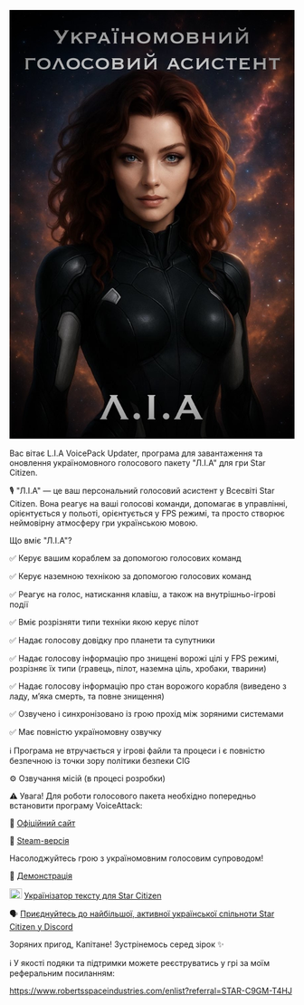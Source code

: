 ![](https://raw.githubusercontent.com/AlexLiberty/StarCitizen_VoicePack_Updater_Releases/refs/heads/main/assets/IMG_7075.jpeg)

Вас вітає L.I.A VoicePack Updater, програма для завантаження та оновлення україномовного голосового пакету "Л.І.А" для гри Star Citizen.

🎙️ "Л.І.А" — це ваш персональний голосовий асистент у Всесвіті Star Citizen. Вона реагує на ваші голосові команди, допомагає в управлінні, орієнтується у польоті, орієнтується у FPS режимі, та просто створює неймовірну атмосферу гри українською мовою.

Що вміє "Л.І.А"? 

✅  Керує вашим кораблем за допомогою голосових команд

✅  Керує наземною технікою за допомогою голосових команд

✅  Реагує на голос, натискання клавіш, а також на внутрішньо-ігрові події

✅  Вміє розрізняти типи техніки якою керує пілот

✅  Надає голосову довідку про планети та супутники

✅  Надає голосову інформацію про знищені ворожі цілі у FPS режимі, розрізняє їх типи (гравець, пілот, наземна ціль, хробаки, тварини)

✅  Надає голосову інформацію про стан ворожого корабля (виведено з ладу, мʼяка смерть, та повне знищення)

✅  Озвучено і синхронізовано із грою прохід між зоряними системами

✅  Має повністю україномовну озвучку

ℹ️  Програма не втручається у ігрові файли та процеси і є повністю безпечною із точки зору політики безпеки CIG

⚙️  Озвучання місій (в процесі розробки)

⚠️ Увага! Для роботи голосового пакета необхідно попередньо встановити програму VoiceAttack:

🔗 [Офіційний сайт](https://voiceattack.com/)

🔗 [Steam-версія](https://store.steampowered.com/app/3046550/VoiceAttack_v2/)

Насолоджуйтесь грою з україномовним голосовим супроводом!

🎥 [Демонстрація]([https://youtu.be/4AwL8TKXcTU?si=ej6p6OPub3HoPYng])

<img src="https://em-content.zobj.net/thumbs/240/apple/354/flag-ukraine_1f1fa-1f1e6.png" width="22" height="18" />  [Українізатор тексту для Star Citizen](https://scloc.pp.ua/)

🗣️ [Приєднуйтесь до найбільшої, активної української спільноти Star Citizen у Discord](https://discord.gg/qRAdsFcV)

Зоряних пригод, Капітане! Зустрінемось серед зірок ✨

ℹ️ У якості подяки та підтримки можете реєструватись у грі за моїм реферальним посиланням:

https://www.robertsspaceindustries.com/enlist?referral=STAR-C9GM-T4HJ
